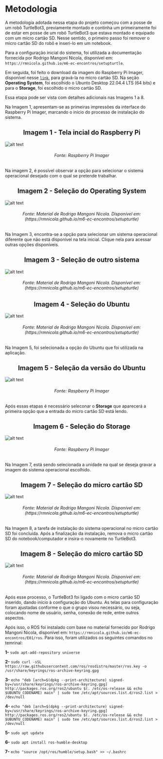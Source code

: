 # Metodologia

A metodologia adotada nessa etapa do projeto começou com a posse de um robô TurtleBot3, previamente montado e continha um primeiramente foi de estar em posse de um robô TurtleBot3 que estava montado e equipado com um micro cartão SD. Nesse sentido, o primeiro passo foi remover o micro cartão SD do robô e inseri-lo em um notebook. 

Para a configuração inicial do sistema, foi utilizada a documentação fornecida por Rodrigo Mangoni Nicola, disponível em: `https://rmnicola.github.io/m6-ec-encontros/setupturtle`.

Em seguida, foi feito o download da imagem do Raspberry Pi Imager, disponível nesse [`link`](https://www.raspberrypi.com/software/), para gravá-la no micro cartão SD. Na seção **Operating System**, foi escolhido o Ubunto Desktop 22.04.4 LTS (64 bits) e para o **Storage**, foi escolhido o micro cartão SD.

Essa etapa pode ser vista com detalhes adicionais nas Imagens 1 a 8.


Na Imagem 1, apresentam-se as primeiras impressões da interface do Raspberry Pi Imager, marcando o início do processo de instalação do sistema.

<h2 align="center"> Imagem 1 - Tela incial do Raspberry Pi </h2>

![alt text](../../../static/img/sprint_2/tela_incial_raspberry.png)

<h6 align="center"> Fonte: Raspberry Pi Imager </h6>

Na imagem 2, é possível observar a opção para selecionar o sistema operacional desejado com o qual se pretende trabalhar.

<h2 align="center"> Imagem 2 - Seleção do Operating System </h2>

![alt text](../../../static/img/sprint_2/operating_system.png)
<h6 align="center"> Fonte: Material de Rodrigo Mangoni Nicola. Disponível em: (https://rmnicola.github.io/m6-ec-encontros/setupturtle) </h6>

Na Imagem 3, encontra-se a opção para selecionar um sistema operacional diferente que não está disponível na tela inicial. Clique nela para acessar outras opções disponíveis.

<h2 align="center"> Imagem 3 - Seleção de outro sistema </h2>

![alt text](../../../static/img/sprint_2/escolha_outra_opcao.png)
<h6 align="center"> Fonte: Material de Rodrigo Mangoni Nicola. Disponível em: (https://rmnicola.github.io/m6-ec-encontros/setupturtle) </h6>

<h2 align="center"> Imagem 4 - Seleção do Ubuntu </h2>

![alt text](../../../static/img/sprint_2/selecao_ubuntu.png)
<h6 align="center"> Fonte: Material de Rodrigo Mangoni Nicola. Disponível em: (https://rmnicola.github.io/m6-ec-encontros/setupturtle) </h6>

Na Imagem 5, foi selecionada a opção do Ubuntu que foi utilizada na aplicação.

<h2 align="center"> Imagem 5 - Seleção da versão do Ubuntu </h2>

![alt text](../../../static/img/sprint_2/versao_ubuntu.png)
<h6 align="center"> Fonte: Raspberry Pi Imager </h6>

Após essas etapas é necessário seleconar o **Storage** que aparecerá a primeira opção que a entrada do micro cartão SD está lendo. 

<h2 align="center"> Imagem 6 - Seleção do Storage </h2>

![alt text](../../../static/img/sprint_2/storage.png)
<h6 align="center"> Fonte: Raspberry Pi Imager </h6>

Na Imagem 7, está sendo selecionada a unidade na qual se deseja gravar a imagem do sistema operacional escolhido.

<h2 align="center"> Imagem 7 - Seleção do micro cartão SD </h2>

![alt text](../../../static/img/sprint_2/escolha_cartao.png)
<h6 align="center"> Fonte: Material de Rodrigo Mangoni Nicola. Disponível em: (https://rmnicola.github.io/m6-ec-encontros/setupturtle) </h6>

Na Imagem 8, a tarefa de instalação do sistema operacional no micro cartão SD foi concluída. Após a finalização da instalação, remova o micro cartão SD do notebook/computador e insira-o novamente no TurtleBot3.

<h2 align="center"> Imagem 8 - Seleção do micro cartão SD </h2>

![alt text](../../../static/img/sprint_2/write.png)
<h6 align="center"> Fonte: Material de Rodrigo Mangoni Nicola. Disponível em: (https://rmnicola.github.io/m6-ec-encontros/setupturtle) </h6>


Após esse processo, o TurtleBot3 foi ligado com o micro cartão SD inserido, dando início à configuração do Ubuntu. As telas para configuração foram ajustadas conforme o que o grupo visou necessário, ou seja, colocando nome de usuário, senha, conexão de rede, entre outros aspectos.

Após isso, o ROS foi instalado com base no material fornecido por Rodrigo Mangoni Nicola, disponível em: `https://rmnicola.github.io/m6-ec-encontros/E01/ros`. Para isso, foram utilizados os seguintes comandos no temrinal:

**1-** `sudo apt-add-repository universe` 

**2-** `sudo curl -sSL https://raw.githubusercontent.com/ros/rosdistro/master/ros.key -o /usr/share/keyrings/ros-archive-keyring.gpg` 

**3-** `echo "deb [arch=$(dpkg --print-architecture) signed-by=/usr/share/keyrings/ros-archive-keyring.gpg] http://packages.ros.org/ros2/ubuntu $(. /etc/os-release && echo $UBUNTU_CODENAME) main" | sudo tee /etc/apt/sources.list.d/ros2.list > /dev/null` 

**4-** `echo "deb [arch=$(dpkg --print-architecture) signed-by=/usr/share/keyrings/ros-archive-keyring.gpg] http://packages.ros.org/ros2/ubuntu $(. /etc/os-release && echo $UBUNTU_CODENAME) main" | sudo tee /etc/apt/sources.list.d/ros2.list > /dev/null` 

**5-** `sudo apt update` 

**6-** `sudo apt install ros-humble-desktop` 

**7-** `echo "source /opt/ros/humble/setup.bash" >> ~/.bashrc` 
